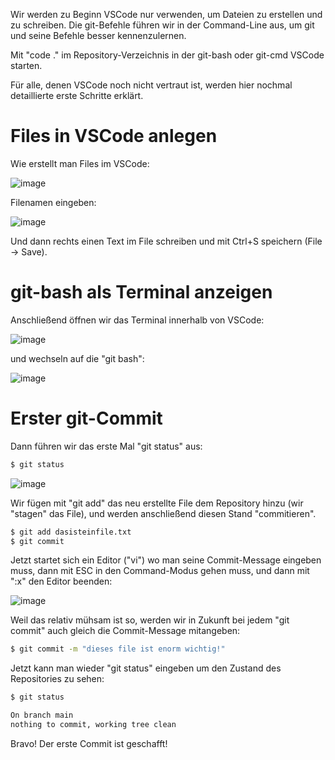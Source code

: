 Wir werden zu Beginn VSCode nur verwenden, um Dateien zu erstellen und zu schreiben. Die git-Befehle führen wir in der Command-Line aus, um git und seine Befehle besser kennenzulernen.

Mit "code ." im Repository-Verzeichnis in der git-bash oder git-cmd VSCode starten.

Für alle, denen VSCode noch nicht vertraut ist, werden hier nochmal detaillierte erste Schritte erklärt.

# Files in VSCode anlegen

Wie erstellt man Files im VSCode:

![image](https://github.com/suxess-it/git-gitlab-gitops-schulung/assets/11465610/19ca6893-eac6-4ca6-81d7-554a815a9875)

Filenamen eingeben:

![image](https://github.com/suxess-it/git-gitlab-gitops-schulung/assets/11465610/92f0eac9-e2bd-4384-a697-bd6680769404)

Und dann rechts einen Text im File schreiben und mit Ctrl+S speichern (File → Save).

# git-bash als Terminal anzeigen

Anschließend öffnen wir das Terminal innerhalb von VSCode:

![image](https://github.com/suxess-it/git-gitlab-gitops-schulung/assets/11465610/b378f5c2-a47a-4564-88fe-da533dc5734b)

und wechseln auf die "git bash":

![image](https://github.com/suxess-it/git-gitlab-gitops-schulung/assets/11465610/8decb013-6b39-401a-aa74-2ba7c01b655d)

# Erster git-Commit 

Dann führen wir das erste Mal "git status" aus:

```bash
$ git status
```

![image](https://github.com/suxess-it/git-gitlab-gitops-schulung/assets/11465610/a55caf16-23ea-4283-a910-3aef16bdabe8)

Wir fügen mit "git add" das neu erstellte File dem Repository hinzu (wir "stagen" das File), und werden anschließend diesen Stand "commitieren".

```bash
$ git add dasisteinfile.txt
$ git commit
```

Jetzt startet sich ein Editor ("vi") wo man seine Commit-Message eingeben muss, dann mit ESC in den Command-Modus gehen muss, und dann mit ":x" den Editor beenden:

![image](https://github.com/suxess-it/git-gitlab-gitops-schulung/assets/11465610/29f76202-64f9-477d-b9cb-ebff5a16357c)

Weil das relativ mühsam ist so, werden wir in Zukunft bei jedem "git commit" auch gleich die Commit-Message mitangeben:

```bash
$ git commit -m "dieses file ist enorm wichtig!"
```

Jetzt kann man wieder "git status" eingeben um den Zustand des Repositories zu sehen:

```bash
$ git status

On branch main
nothing to commit, working tree clean
```

Bravo! Der erste Commit ist geschafft!
